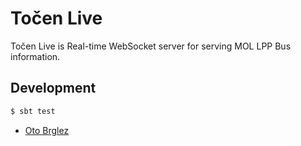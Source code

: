 # Točen Live

Točen Live is Real-time WebSocket server for serving MOL LPP Bus information.

## Development

```bash
$ sbt test
```

- [Oto Brglez](https://github.com/otobrglez)
